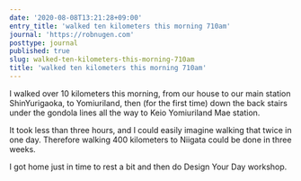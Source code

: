 ```yaml
---
date: '2020-08-08T13:21:28+09:00'
entry_title: 'walked ten kilometers this morning 710am'
journal: 'https://robnugen.com'
posttype: journal
published: true
slug: walked-ten-kilometers-this-morning-710am
title: 'walked ten kilometers this morning 710am'
---
```


I walked over 10 kilometers this morning, from our house to our main station ShinYurigaoka, to Yomiuriland, then (for the first time) down the back stairs under the gondola lines all the way to Keio Yomiuriland Mae station.

It took less than three hours, and I could easily imagine walking that twice in one day. Therefore walking 400 kilometers to Niigata could be done in three weeks.

I got home just in time to rest a bit and then do Design Your Day workshop.
